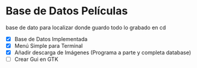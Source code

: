 # Base de Datos Películas

base de dato para localizar donde guardo todo lo grabado en cd

- [x] Base de Datos Implementada
- [x] Menú Simple para Terminal
- [x] Añadir descarga de Imágenes (Programa a parte y completa database)
- [ ] Crear Gui en GTK